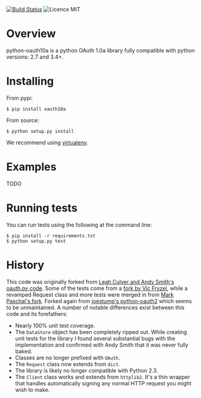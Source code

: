 [![Build Status](https://travis-ci.org/TimSC/python-oauth10a.svg?branch=master)](https://travis-ci.org/TimSC/python-oauth10a) ![Licence MIT](https://img.shields.io/badge/license-MIT-blue.svg?style=flat-square)

# Overview
python-oauth10a is a python OAuth 1.0a library fully compatible with python versions: 2.7 and 3.4+.

# Installing

From pypi:

    $ pip install oauth10a

From source:

    $ python setup.py install
    
We recommend using [virtualenv](https://virtualenv.pypa.io/en/latest/).

# Examples

TODO

# Running tests
You can run tests using the following at the command line:

    $ pip install -r requirements.txt
    $ python setup.py test

# History

This code was originally forked from [Leah Culver and Andy Smith's oauth.py code](http://github.com/leah/python-oauth/). Some of the tests come from a [fork by Vic Fryzel](http://github.com/shellsage/python-oauth), while a revamped Request class and more tests were merged in from [Mark Paschal's fork](http://github.com/markpasc/python-oauth). Forked again from [joestump's python-oauth2](https://github.com/joestump/python-oauth2) which seems to be unmaintained. A number of notable differences exist between this code and its forefathers:

* Nearly 100% unit test coverage.
* The <code>DataStore</code> object has been completely ripped out. While creating unit tests for the library I found several substantial bugs with the implementation and confirmed with Andy Smith that it was never fully baked.
* Classes are no longer prefixed with <code>OAuth</code>.
* The <code>Request</code> class now extends from <code>dict</code>.
* The library is likely no longer compatible with Python 2.3.
* The <code>Client</code> class works and extends from <code>httplib2</code>. It's a thin wrapper that handles automatically signing any normal HTTP request you might wish to make.

